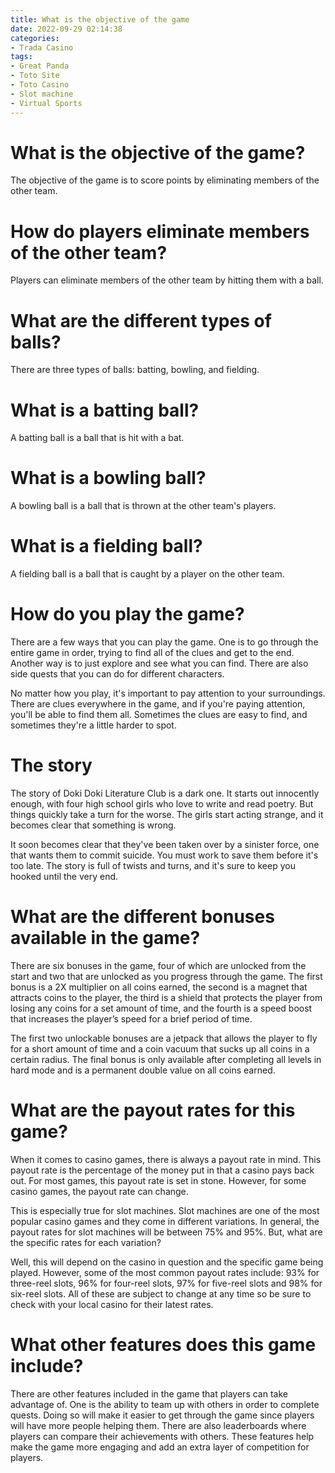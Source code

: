 ```yaml
---
title: What is the objective of the game
date: 2022-09-29 02:14:38
categories:
- Trada Casino
tags:
- Great Panda
- Toto Site
- Toto Casino
- Slot machine
- Virtual Sports
---
```



#  What is the objective of the game?

The objective of the game is to score points by eliminating members of the other team.

# How do players eliminate members of the other team?

Players can eliminate members of the other team by hitting them with a ball.

# What are the different types of balls?

There are three types of balls: batting, bowling, and fielding.

# What is a batting ball?

A batting ball is a ball that is hit with a bat.

# What is a bowling ball?

A bowling ball is a ball that is thrown at the other team's players.

# What is a fielding ball?
 A fielding ball is a ball that is caught by a player on the other team.

#  How do you play the game?

There are a few ways that you can play the game. One is to go through the entire game in order, trying to find all of the clues and get to the end. Another way is to just explore and see what you can find. There are also side quests that you can do for different characters.

No matter how you play, it's important to pay attention to your surroundings. There are clues everywhere in the game, and if you're paying attention, you'll be able to find them all. Sometimes the clues are easy to find, and sometimes they're a little harder to spot.

# The story

The story of Doki Doki Literature Club is a dark one. It starts out innocently enough, with four high school girls who love to write and read poetry. But things quickly take a turn for the worse. The girls start acting strange, and it becomes clear that something is wrong.

It soon becomes clear that they've been taken over by a sinister force, one that wants them to commit suicide. You must work to save them before it's too late. The story is full of twists and turns, and it's sure to keep you hooked until the very end.

#  What are the different bonuses available in the game?

There are six bonuses in the game, four of which are unlocked from the start and two that are unlocked as you progress through the game. The first bonus is a 2X multiplier on all coins earned, the second is a magnet that attracts coins to the player, the third is a shield that protects the player from losing any coins for a set amount of time, and the fourth is a speed boost that increases the player’s speed for a brief period of time.

The first two unlockable bonuses are a jetpack that allows the player to fly for a short amount of time and a coin vacuum that sucks up all coins in a certain radius. The final bonus is only available after completing all levels in hard mode and is a permanent double value on all coins earned.

#  What are the payout rates for this game?

When it comes to casino games, there is always a payout rate in mind. This payout rate is the percentage of the money put in that a casino pays back out. For most games, this payout rate is set in stone. However, for some casino games, the payout rate can change.

This is especially true for slot machines. Slot machines are one of the most popular casino games and they come in different variations. In general, the payout rates for slot machines will be between 75% and 95%. But, what are the specific rates for each variation?

Well, this will depend on the casino in question and the specific game being played. However, some of the most common payout rates include:
 93% for three-reel slots, 96% for four-reel slots, 97% for five-reel slots and 98% for six-reel slots. All of these are subject to change at any time so be sure to check with your local casino for their latest rates.

#  What other features does this game include?

There are other features included in the game that players can take advantage of. One is the ability to team up with others in order to complete quests. Doing so will make it easier to get through the game since players will have more people helping them. There are also leaderboards where players can compare their achievements with others. These features help make the game more engaging and add an extra layer of competition for players.